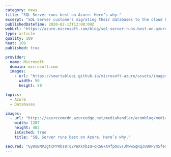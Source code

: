 ```yaml
---
category: news
title: "SQL Server runs best on Azure. Here’s why."
excerpt: "SQL Server customers migrating their databases to the cloud have multiple choices for their cloud destination. To thoroughly assess which cloud is best for SQL Server workloads, two key factors to consider are:\r\n\r\n\r\n\t\r\n\tInnovations that the cloud provider can uniquely provide.\r\n\t\r\n\t\r\n\tIndependent benchmark"
publishedDateTime: 2020-02-13T12:00:09Z
webUrl: "https://azure.microsoft.com/blog/sql-server-runs-best-on-azure-heres-why/"
type: article
quality: 109
heat: 109
published: true

provider:
  name: Microsoft
  domain: microsoft.com
  images:
    - url: "https://smartableai.github.io/microsoft-azure/assets/images/organizations/microsoft.com-50x50.jpg"
      width: 50
      height: 50

topics:
  - Azure
  - Databases

images:
  - url: "https://azurecomcdn.azureedge.net/mediahandler/acomblog/media/Default/blog/7ceff60b-0bd4-4867-85cd-61883c401c2f.png"
    width: 1287
    height: 482
    isCached: true
    title: "SQL Server runs best on Azure. Here’s why."

secured: "GyRsBNVZgtcPPRbs8Tq2PWXkVbIQ+qRG6+A4fpOuSFJhww5qRq3U8AFVm5femq7AZh9vKfSm3fjAJ/ezU6/PEvqPr7DBsSu4Kl6sTDUZZCRU0FuOvFr4kc0E59NdHotwBfHeKX/JH1FX0l0We28BoQb7TaX5gGY1/Fw5j6qU+5MMfaqYFUi1R6Dve1qQ0j5GC03yYeqi3KSDImXhgNwqVszCjg20gICAR6JaxLq4FOHMvoub06D3wNeaSjnEy9YUAlWZYMK+cKLyynZITe+prZv2ptvPCfU/iq+cyq13HfmfrlNwY5CR7LZa25IH5fxxoUQ3lpzppz3Vz4XKCy+6+Q==;kzjdzUlMhgSrmyWVBS1U4g=="
---
```


